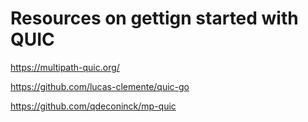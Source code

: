 # Resources on gettign started with QUIC



https://multipath-quic.org/

https://github.com/lucas-clemente/quic-go

https://github.com/qdeconinck/mp-quic
